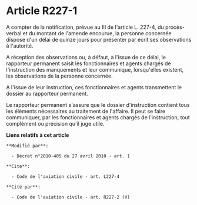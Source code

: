 # Article R227-1

A compter de la notification, prévue au III de l'article L. 227-4, du procès-verbal et du montant de l'amende encourue, la
personne concernée dispose d'un délai de quinze jours pour présenter par écrit ses observations à l'autorité.

A réception des observations ou, à défaut, à l'issue de ce délai, le rapporteur permanent saisit les fonctionnaires et agents
chargés de l'instruction des manquements et leur communique, lorsqu'elles existent, les observations de la personne
concernée.

A l'issue de leur instruction, ces fonctionnaires et agents transmettent le dossier au rapporteur permanent. 

Le rapporteur permanent s'assure que le dossier d'instruction contient tous les éléments nécessaires au traitement de
l'affaire. Il peut se faire communiquer, par les fonctionnaires et agents chargés de l'instruction, tout complément ou
précision qu'il juge utile.

**Liens relatifs à cet article**

	**Modifié par**:

	  - Décret n°2010-405 du 27 avril 2010 - art. 1

	**Cite**:

	  - Code de l'aviation civile - art. L227-4

	**Cité par**:

	  - Code de l'aviation civile - art. R227-2 (V)

